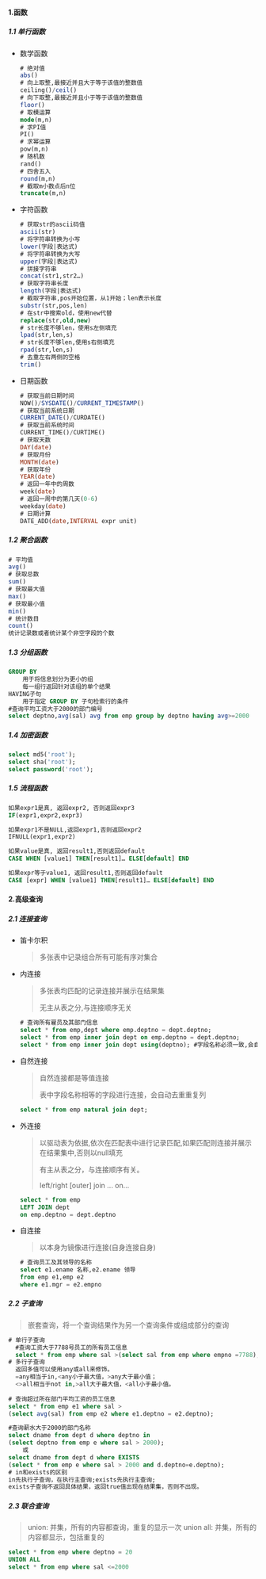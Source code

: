 #### 1.函数

##### 1.1 单行函数

* 数学函数

  ```sql
  # 绝对值
  abs()
  # 向上取整,最接近并且大于等于该值的整数值
  ceiling()/ceil()
  # 向下取整,最接近并且小于等于该值的整数值
  floor()
  # 取模运算
  mode(m,n)
  # 求PI值
  PI()
  # 求幂运算
  pow(m,n)
  # 随机数
  rand()  
  # 四舍五入
  round(m,n)
  # 截取m小数点后n位
  truncate(m,n)
  ```

* 字符函数

  ```sql
  # 获取str的ascii码值
  ascii(str)
  # 将字符串转换为小写
  lower(字段|表达式)
  # 将字符串转换为大写
  upper(字段|表达式)
  # 拼接字符串
  concat(str1,str2…)
  # 获取字符串长度
  length(字段|表达式)
  # 截取字符串,pos开始位置，从1开始；len表示长度
  substr(str,pos,len)
  # 在str中搜索old，使用new代替
  replace(str,old,new)
  # str长度不够len，使用s左侧填充
  lpad(str,len,s)
  # str长度不够len,使用s右侧填充
  rpad(str,len,s)
  # 去重左右两侧的空格
  trim()
  ```

* 日期函数

  ```sql
  # 获取当前日期时间
  NOW()/SYSDATE()/CURRENT_TIMESTAMP()
  # 获取当前系统日期
  CURRENT_DATE()/CURDATE()
  # 获取当前系统时间
  CURRENT_TIME()/CURTIME()
  # 获取天数
  DAY(date)
  # 获取月份
  MONTH(date)
  # 获取年份
  YEAR(date)
  # 返回一年中的周数
  week(date)
  # 返回一周中的第几天(0-6)
  weekday(date)
  # 日期计算
  DATE_ADD(date,INTERVAL expr unit)
  ```
  

##### 1.2 聚合函数

```sql
# 平均值
avg()
# 获取总数
sum()
# 获取最大值
max()
# 获取最小值
min()
# 统计数目
count()
统计记录数或者统计某个非空字段的个数
```

##### 1.3 分组函数

```sql
GROUP BY
 	用于将信息划分为更小的组
 	每一组行返回针对该组的单个结果
HAVING子句
 	用于指定 GROUP BY 子句检索行的条件
#查询平均工资大于2000的部门编号
select deptno,avg(sal) avg from emp group by deptno having avg>=2000
```

##### 1.4 加密函数

```sql
select md5('root');
select sha('root');
select password('root');
```

##### 1.5 流程函数

```sql
如果expr1是真, 返回expr2, 否则返回expr3
IF(expr1,expr2,expr3)	

如果expr1不是NULL,返回expr1,否则返回expr2
IFNULL(expr1,expr2)	

如果value是真, 返回result1,否则返回default
CASE WHEN [value1] THEN[result1]… ELSE[default] END	

如果expr等于value1, 返回result1,否则返回default
CASE [expr] WHEN [value1] THEN[result1]… ELSE[default] END	
```



#### 2.高级查询

##### 2.1 连接查询

* 笛卡尔积

  > 多张表中记录组合所有可能有序对集合

* 内连接

  > 多张表均匹配的记录连接并展示在结果集
  >
  > 无主从表之分,与连接顺序无关

  ```sql
  # 查询所有雇员及其部门信息
  select * from emp,dept where emp.deptno = dept.deptno;
  select * from emp inner join dept on emp.deptno = dept.deptno;
  select * from emp inner join dept using(deptno); #字段名称必须一致,会自动去除重复列
  ```

* 自然连接

  > 自然连接都是等值连接
  >
  > 表中字段名称相等的字段进行连接，会自动去重重复列

  ```sql
  select * from emp natural join dept;
  ```

* 外连接

  > 以驱动表为依据,依次在匹配表中进行记录匹配,如果匹配则连接并展示在结果集中,否则以null填充
  >
  > 有主从表之分，与连接顺序有关。
  >
  > left/right [outer] join ... on...

  ```sql
  select * from emp 
  LEFT JOIN dept
  on emp.deptno = dept.deptno
  ```

* 自连接

  > 以本身为镜像进行连接(自身连接自身)

  ```sql
  # 查询员工及其领导的名称
  select e1.ename 名称,e2.ename 领导
  from emp e1,emp e2
  where e1.mgr = e2.empno
  ```

##### 2.2 子查询

> 嵌套查询，将一个查询结果作为另一个查询条件或组成部分的查询

```sql
# 单行子查询
  #查询工资大于7788号员工的所有员工信息
  select * from emp where sal >(select sal from emp where empno =7788);
# 多行子查询
  返回多值可以使用any或all来修饰。
  =any相当于in,<any小于最大值，>any大于最小值；
  <>all相当于not in,>all大于最大值，<all小于最小值。
  
# 查询超过所在部门平均工资的员工信息
select * from emp e1 where sal > 
(select avg(sal) from emp e2 where e1.deptno = e2.deptno);

#查询薪水大于2000的部门名称
select dname from dept d where deptno in
(select deptno from emp e where sal > 2000);
    或
select dname from dept d where EXISTS 
(select * from emp e where sal > 2000 and d.deptno=e.deptno);
# in和exists的区别
in先执行子查询，在执行主查询;exists先执行主查询;
exists子查询不返回具体结果，返回true值出现在结果集，否则不出现。
```

##### 2.3 联合查询

> union: 并集，所有的内容都查询，重复的显示一次
> union all: 并集，所有的内容都显示，包括重复的

```sql
select * from emp where deptno = 20
UNION ALL
select * from emp where sal <=2000
```

